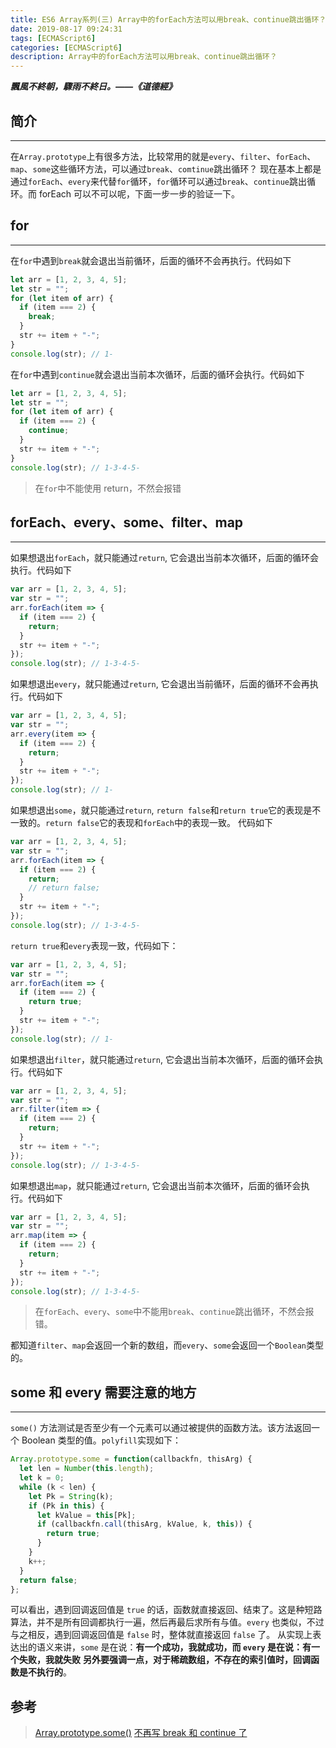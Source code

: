 ```yaml
---
title: ES6 Array系列(三) Array中的forEach方法可以用break、continue跳出循环？
date: 2019-08-17 09:24:31
tags: [ECMAScript6]
categories: [ECMAScript6]
description: Array中的forEach方法可以用break、continue跳出循环？
---
```


**_飄風不終朝，驟雨不終日。——《道德經》_**

## 简介

---

在`Array.prototype`上有很多方法，比较常用的就是`every`、`filter`、`forEach`、`map`、`some`这些循环方法，可以通过`break`、`comtinue`跳出循环？
现在基本上都是通过`forEach`、`every`来代替`for`循环，`for`循环可以通过`break`、`continue`跳出循环。而 forEach 可以不可以呢，下面一步一步的验证一下。

## for

---

在`for`中遇到`break`就会退出当前循环，后面的循环不会再执行。代码如下

```javascript
let arr = [1, 2, 3, 4, 5];
let str = "";
for (let item of arr) {
  if (item === 2) {
    break;
  }
  str += item + "-";
}
console.log(str); // 1-
```

在`for`中遇到`continue`就会退出当前本次循环，后面的循环会执行。代码如下

```javascript
let arr = [1, 2, 3, 4, 5];
let str = "";
for (let item of arr) {
  if (item === 2) {
    continue;
  }
  str += item + "-";
}
console.log(str); // 1-3-4-5-
```

> 在`for`中不能使用 return，不然会报错

## forEach、every、some、filter、map

---

如果想退出`forEach`，就只能通过`return`, 它会退出当前本次循环，后面的循环会执行。代码如下

```javascript
var arr = [1, 2, 3, 4, 5];
var str = "";
arr.forEach(item => {
  if (item === 2) {
    return;
  }
  str += item + "-";
});
console.log(str); // 1-3-4-5-
```

如果想退出`every`，就只能通过`return`, 它会退出当前循环，后面的循环不会再执行。代码如下

```javascript
var arr = [1, 2, 3, 4, 5];
var str = "";
arr.every(item => {
  if (item === 2) {
    return;
  }
  str += item + "-";
});
console.log(str); // 1-
```

如果想退出`some`，就只能通过`return`, `return false`和`return true`它的表现是不一致的。`return false`它的表现和`forEach`中的表现一致。 代码如下

```javascript
var arr = [1, 2, 3, 4, 5];
var str = "";
arr.forEach(item => {
  if (item === 2) {
    return;
    // return false;
  }
  str += item + "-";
});
console.log(str); // 1-3-4-5-
```

`return true`和`every`表现一致，代码如下：

```javascript
var arr = [1, 2, 3, 4, 5];
var str = "";
arr.forEach(item => {
  if (item === 2) {
    return true;
  }
  str += item + "-";
});
console.log(str); // 1-
```

如果想退出`filter`，就只能通过`return`, 它会退出当前本次循环，后面的循环会执行。代码如下

```javascript
var arr = [1, 2, 3, 4, 5];
var str = "";
arr.filter(item => {
  if (item === 2) {
    return;
  }
  str += item + "-";
});
console.log(str); // 1-3-4-5-
```

如果想退出`map`，就只能通过`return`, 它会退出当前本次循环，后面的循环会执行。代码如下

```javascript
var arr = [1, 2, 3, 4, 5];
var str = "";
arr.map(item => {
  if (item === 2) {
    return;
  }
  str += item + "-";
});
console.log(str); // 1-3-4-5-
```

> 在`forEach`、`every`、`some`中不能用`break`、`continue`跳出循环，不然会报错。

都知道`filter`、`map`会返回一个新的数组，而`every`、`some`会返回一个`Boolean`类型的。

## some 和 every 需要注意的地方

---

`some()` 方法测试是否至少有一个元素可以通过被提供的函数方法。该方法返回一个 Boolean 类型的值。`polyfill`实现如下：

```javascript
Array.prototype.some = function(callbackfn, thisArg) {
  let len = Number(this.length);
  let k = 0;
  while (k < len) {
    let Pk = String(k);
    if (Pk in this) {
      let kValue = this[Pk];
      if (callbackfn.call(thisArg, kValue, k, this)) {
        return true;
      }
    }
    k++;
  }
  return false;
};
```

可以看出，遇到回调返回值是 `true` 的话，函数就直接返回、结束了。这是种短路算法，并不是所有回调都执行一遍，然后再最后求所有与值。`every` 也类似，不过与之相反，遇到回调返回值是 `false` 时，整体就直接返回 `false` 了。
从实现上表达出的语义来讲，`some` 是在说：**有一个成功，我就成功，而 `every` 是在说：有一个失败，我就失败**
**另外要强调一点，对于稀疏数组，不存在的索引值时，回调函数是不执行的**。

## 参考

> [Array.prototype.some()](https://developer.mozilla.org/zh-CN/docs/Web/JavaScript/Reference/Global_Objects/Array/some)
> [不再写 break 和 continue 了](https://juejin.im/post/5d08a565e51d45773d468614#heading-2)
